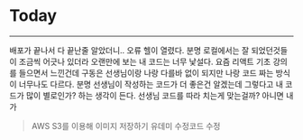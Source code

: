 # Today
------------
배포가 끝나서 다 끝난줄 알았더니.. 오류 헬이 열렸다. 분명 로컬에서는 잘 되었던것들이 조금씩 어긋나 있더라
오랜만에 보는 내 코드는 너무 낯설다.
요즘 리액트 기초 강의를 들으면서 느낀건데 구동은 선생님이랑 나랑 다를바 없이 되지만 나랑 코드 짜는 방식이 너무나도 다르다.
분명 선생님이 작성하는 코드가 더 좋은건 알겠는데 그렇다고 내 코드가 많이 별로인가? 하는 생각이 든다. 
선생님 코드를 따라 치는게 맞는걸까? 아니면 내가 

> AWS S3를 이용해 이미지 저장하기
> 유데미 수정코드 수정
